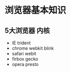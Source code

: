 # 浏览器基本知识
## 5大浏览器 内核
* IE trident
* chrome webkit blink
* safari webit
* firbox gecko
* opera presto

